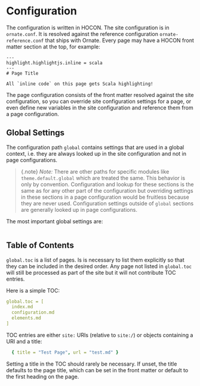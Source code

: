 # Configuration

The configuration is written in HOCON. The site configuration is in `ornate.conf`. It is resolved against the reference configuration `ornate-reference.conf` that ships with Ornate. Every page may have a HOCON front matter section at the top, for example:

    ---
    highlight.highlightjs.inline = scala
    ---
    # Page Title

    All `inline code` on this page gets Scala highlighting!

The page configuration consists of the front matter resolved against the site configuration, so you can override site configuration settings for a page, or even define new variables in the site configuration and reference them from a page configuration.

## Global Settings

The configuration path `global` contains settings that are used in a global context, i.e. they are always looked up in the site configuration and not in page configurations.

> {.note}
> *Note:* There are other paths for specific modules like `theme.default.global` which are treated the same. This behavior is only by convention. Configuration and lookup for these sections is the same as for any other part of the configuration but overriding settings in these sections in a page configuration would be fruitless because they are never used. Configuration settings outside of `global` sections are generally looked up in page configurations.

The most important global settings are:

```yaml src=../../src/main/resources/ornate-reference.conf#--doc-global
```

## Table of Contents

`global.toc` is a list of pages. Is is necessary to list them explicitly so that they can be included in the desired order. Any page not listed in `global.toc` will still be processed as part of the site but it will not contribute TOC entries.

Here is a simple TOC:

```yaml
global.toc = [
  index.md
  configuration.md
  elements.md
]
```

TOC entries are either `site:` URIs (relative to `site:/`) or objects containing a URI and a title:

```yaml
  { title = "Test Page", url = "test.md" }
```

Setting a title in the TOC should rarely be necessary. If unset, the title defaults to the page title, which can be set in the front matter or default to the first heading on the page.
